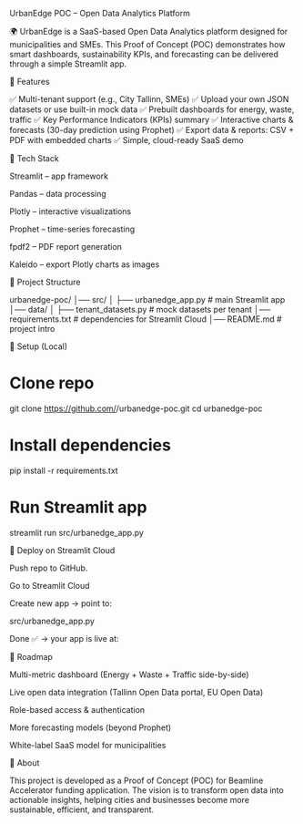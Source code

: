 UrbanEdge POC – Open Data Analytics Platform

🌍 UrbanEdge is a SaaS-based Open Data Analytics platform designed for municipalities and SMEs.
This Proof of Concept (POC) demonstrates how smart dashboards, sustainability KPIs, and forecasting can be delivered through a simple Streamlit app.

🔹 Features

✅ Multi-tenant support (e.g., City Tallinn, SMEs)
✅ Upload your own JSON datasets or use built-in mock data
✅ Prebuilt dashboards for energy, waste, traffic
✅ Key Performance Indicators (KPIs) summary
✅ Interactive charts & forecasts (30-day prediction using Prophet)
✅ Export data & reports: CSV + PDF with embedded charts
✅ Simple, cloud-ready SaaS demo

🔹 Tech Stack

Streamlit
 – app framework

Pandas
 – data processing

Plotly
 – interactive visualizations

Prophet
 – time-series forecasting

fpdf2
 – PDF report generation

Kaleido
 – export Plotly charts as images


🔹 Project Structure

 urbanedge-poc/
│── src/
│   ├── urbanedge_app.py         # main Streamlit app
│── data/
│   ├── tenant_datasets.py       # mock datasets per tenant
│── requirements.txt             # dependencies for Streamlit Cloud
│── README.md                    # project intro


🔹 Setup (Local)

# Clone repo
git clone https://github.com/<your-username>/urbanedge-poc.git
cd urbanedge-poc

# Install dependencies
pip install -r requirements.txt

# Run Streamlit app
streamlit run src/urbanedge_app.py


🔹 Deploy on Streamlit Cloud

Push repo to GitHub.

Go to Streamlit Cloud

Create new app → point to:

src/urbanedge_app.py

Done ✅ → your app is live at:



🔹 Roadmap

 Multi-metric dashboard (Energy + Waste + Traffic side-by-side)

 Live open data integration (Tallinn Open Data portal, EU Open Data)

 Role-based access & authentication

 More forecasting models (beyond Prophet)

 White-label SaaS model for municipalities


 🔹 About

This project is developed as a Proof of Concept (POC) for Beamline Accelerator funding application.
The vision is to transform open data into actionable insights, helping cities and businesses become more sustainable, efficient, and transparent.